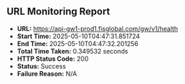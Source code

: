 ## URL Monitoring Report

- **URL:** https://api-gw1-prod1.fisglobal.com/gw/v1/health
- **Start Time:** 2025-05-10T04:47:31.851724
- **End Time:** 2025-05-10T04:47:32.201256
- **Total Time Taken:** 0.349532 seconds
- **HTTP Status Code:** 200
- **Status:** Success
- **Failure Reason:** N/A
